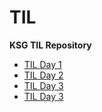 # TIL
**KSG TIL Repository**

- [TIL Day 1](TIL/241216_TIL.md)
- [TIL Day 2](TIL/241217_TIL.md)
- [TIL Day 3](TIL/241218_TIL.md)
- [TIL Day 3](TIL/241219_TIL.md)
